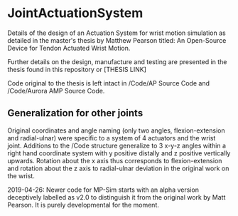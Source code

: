 # JointActuationSystem
Details of the design of an Actuation System for wrist motion simulation as detailed in the master's thesis by Matthew Pearson titled: An Open-Source Device for Tendon Actuated Wrist Motion. 

Further details on the design, manufacture and testing are presented in the thesis found in this repository or [THESIS LINK]

Code original to the thesis is left intact in /Code/AP Source Code and /Code/Aurora AMP Source Code.

## Generalization for other joints

Original coordinates and angle naming (only two angles, flexion-extension and radial-ulnar) were specific to a system of 4 actuators and the wrist joint. Additions to the /Code structure generalize to 3 x-y-z angles within a right hand coordinate system with y positive distally and z positive vertically upwards. Rotation about the x axis thus corresponds to flexion-extension and rotation about the z axis to radial-ulnar deviation in the original work on the wrist. 

2019-04-26: Newer code for MP-Sim starts with an alpha version deceptively labelled as v2.0 to distinguish it from the original work by Matt Pearson. It is purely developmental for the moment. 
